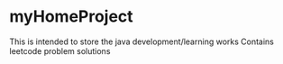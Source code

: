 # myHomeProject
This is intended to store the java development/learning works
Contains leetcode problem solutions
